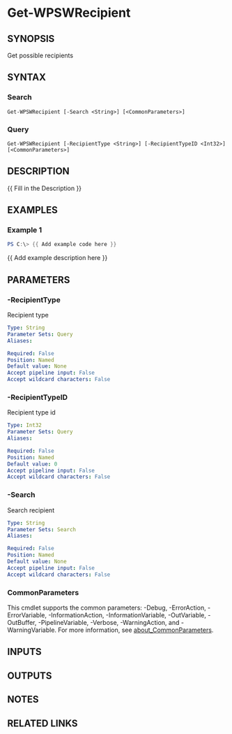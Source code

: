 ﻿---
external help file: WilmaPSWorker-help.xml
Module Name: WilmaPSWorker
online version:
schema: 2.0.0
---

# Get-WPSWRecipient

## SYNOPSIS
Get possible recipients

## SYNTAX

### Search
```
Get-WPSWRecipient [-Search <String>] [<CommonParameters>]
```

### Query
```
Get-WPSWRecipient [-RecipientType <String>] [-RecipientTypeID <Int32>] [<CommonParameters>]
```

## DESCRIPTION
{{ Fill in the Description }}

## EXAMPLES

### Example 1
```powershell
PS C:\> {{ Add example code here }}
```

{{ Add example description here }}

## PARAMETERS

### -RecipientType
Recipient type

```yaml
Type: String
Parameter Sets: Query
Aliases:

Required: False
Position: Named
Default value: None
Accept pipeline input: False
Accept wildcard characters: False
```

### -RecipientTypeID
Recipient type id

```yaml
Type: Int32
Parameter Sets: Query
Aliases:

Required: False
Position: Named
Default value: 0
Accept pipeline input: False
Accept wildcard characters: False
```

### -Search
Search recipient

```yaml
Type: String
Parameter Sets: Search
Aliases:

Required: False
Position: Named
Default value: None
Accept pipeline input: False
Accept wildcard characters: False
```

### CommonParameters
This cmdlet supports the common parameters: -Debug, -ErrorAction, -ErrorVariable, -InformationAction, -InformationVariable, -OutVariable, -OutBuffer, -PipelineVariable, -Verbose, -WarningAction, and -WarningVariable. For more information, see [about_CommonParameters](http://go.microsoft.com/fwlink/?LinkID=113216).

## INPUTS

## OUTPUTS

## NOTES

## RELATED LINKS
